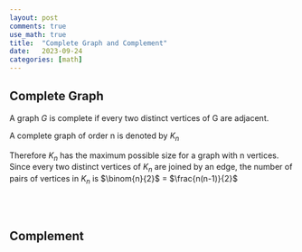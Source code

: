 ```yaml
---
layout: post
comments: true
use_math: true
title:  "Complete Graph and Complement"
date:   2023-09-24
categories: [math]
---
```



## Complete Graph

A graph $G$ is complete if every two distinct vertices of G are adjacent.

A complete graph of order n is denoted by $K_n$

Therefore $K_n$ has the maximum possible size for a graph with n vertices. Since every 
two distinct vertices of $K_n$ are joined by an edge, the number of pairs of vertices in $K_n$ is $\binom{n}{2}$ = $\frac{n(n-1)}{2}$





<br><br>

## Complement
